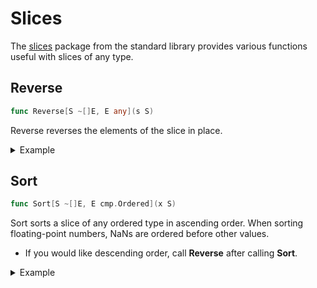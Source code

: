 # Slices

The [slices](https://pkg.go.dev/slices) package from the standard library provides various functions useful with slices of any type.

## Reverse

```go
func Reverse[S ~[]E, E any](s S)
```

Reverse reverses the elements of the slice in place. 

<details>

<summary>Example</summary>

```go
package main

import (
	"fmt"
	"slices"
)

func main() {
	names := []string{"alice", "Bob", "VERA"}
	slices.Reverse(names)
	fmt.Println(names)
}
```
```
Output:

[VERA Bob alice]
```
</details>

## Sort

```go
func Sort[S ~[]E, E cmp.Ordered](x S)
```

Sort sorts a slice of any ordered type in ascending order. When sorting floating-point numbers, NaNs are ordered before other values.
* If you would like descending order, call **Reverse** after calling **Sort**.

<details>

<summary>Example</summary>

```go
package main

import (
	"fmt"
	"slices"
)

func main() {
	smallInts := []int8{0, 42, -10, 8}
	slices.Sort(smallInts)
	fmt.Println(smallInts)
}
```
```
Output:

[-10 0 8 42]
```

</details>